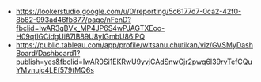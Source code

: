 -  https://lookerstudio.google.com/u/0/reporting/5c6177d7-0ca2-42f0-8b82-993ad46fb877/page/nFenD?fbclid=IwAR3qBVx_MP4JP6S4wPJAGTXEoo-H09qflGCidgUi87IB89U8yIGmbU86IPQ
-  https://public.tableau.com/app/profile/witsanu.chutikan/viz/GVSMyDashBoard/Dashboard1?publish=yes&fbclid=IwAR0Si1EKRwU9yvjCAdSnwGjr2pwq6I39rvTefCQuYMvnujc4LEf579tMQ6s
